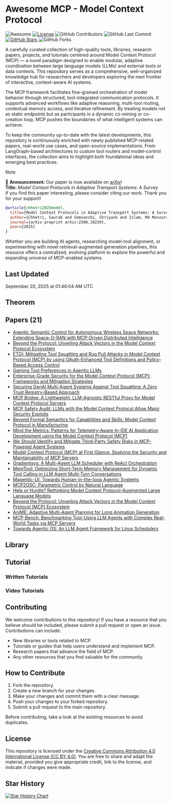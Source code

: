 # Awesome MCP - Model Context Protocol 

![Awesome](https://awesome.re/badge.svg)
[![License](https://img.shields.io/badge/license-MIT-blue.svg)](LICENSE)
![GitHub Contributors](https://img.shields.io/github/contributors/gauravfs-14/awesome-mcp.svg)
![GitHub Last Commit](https://img.shields.io/github/last-commit/gauravfs-14/awesome-mcp.svg)
[![GitHub Stars](https://img.shields.io/github/stars/gauravfs-14/awesome-mcp.svg?style=social)](https://github.com/gauravfs-14/awesome-mcp)
![GitHub Forks](https://img.shields.io/github/forks/gauravfs-14/awesome-mcp.svg)

A carefully curated collection of high-quality tools, libraries, research papers, projects, and tutorials centered around Model Context Protocol (MCP) — a novel paradigm designed to enable modular, adaptive coordination between large language models (LLMs) and external tools or data contexts. This repository serves as a comprehensive, well-organized knowledge hub for researchers and developers exploring the next frontier of interactive, context-aware AI systems.

The MCP framework facilitates fine-grained orchestration of model behavior through structured, tool-integrated communication protocols. It supports advanced workflows like adaptive reasoning, multi-tool routing, contextual memory access, and iterative refinement. By treating models not as static endpoints but as participants in a dynamic co-mining or co-creation loop, MCP pushes the boundaries of what intelligent systems can achieve.

To keep the community up-to-date with the latest developments, this repository is continuously enriched with newly published MCP-related papers, real-world use cases, and open-source implementations. From LangGraph-based architectures to custom tool routers and model-control interfaces, the collection aims to highlight both foundational ideas and emerging best practices.

> [!NOTE]
> 📢 **Announcement:** Our paper is now available on [arXiv](https://arxiv.org/abs/2508.19239)!  
> **Title:** *Model Context Protocols in Adaptive Transport Systems: A Survey*  
> If you find this paper interesting, please consider citing our work. Thank you for your support!

```bibtex
@article{chhetri2025model,
  title={Model Context Protocols in Adaptive Transport Systems: A Survey},
  author={Chhetri, Gaurab and Somvanshi, Shriyank and Islam, Md Monzurul and Brotee, Shamyo and Mimi, Mahmuda Sultana and Koirala, Dipti and Pandey, Biplov and Das, Subasish},
  journal={arXiv preprint arXiv:2508.19239},
  year={2025}
}
```

Whether you are building AI agents, researching model-tool alignment, or experimenting with novel retrieval-augmented generation pipelines, this resource offers a centralized, evolving platform to explore the powerful and expanding universe of MCP-enabled systems.

## Last Updated
September 20, 2025 at 01:46:04 AM UTC


## Theorem

## Papers (21)
- [Agentic Semantic Control for Autonomous Wireless Space Networks: Extending Space-O-RAN with MCP-Driven Distributed Intelligence](https://arxiv.org/abs/2506.10925)
- [Beyond the Protocol: Unveiling Attack Vectors in the Model Context Protocol Ecosystem](https://arxiv.org/abs/2506.02040)
- [ETDI: Mitigating Tool Squatting and Rug Pull Attacks in Model Context Protocol (MCP) by using OAuth-Enhanced Tool Definitions and Policy-Based Access Control](https://arxiv.org/abs/2506.01333)
- [Gaming Tool Preferences in Agentic LLMs](https://arxiv.org/abs/2505.18135)
- [Enterprise-Grade Security for the Model Context Protocol (MCP): Frameworks and Mitigation Strategies](https://arxiv.org/abs/2504.08623)
- [Securing GenAI Multi-Agent Systems Against Tool Squatting: A Zero Trust Registry-Based Approach](https://arxiv.org/abs/2504.19951)
- [MCP Bridge: A Lightweight, LLM-Agnostic RESTful Proxy for Model Context Protocol Servers](https://arxiv.org/abs/2504.08999)
- [MCP Safety Audit: LLMs with the Model Context Protocol Allow Major Security Exploits](https://arxiv.org/abs/2504.03767)
- [Beyond Formal Semantics for Capabilities and Skills: Model Context Protocol in Manufacturing](https://arxiv.org/abs/2506.11180)
- [Mind the Metrics: Patterns for Telemetry-Aware In-IDE AI Application Development using the Model Context Protocol (MCP)](https://arxiv.org/abs/2506.11019)
- [We Should Identify and Mitigate Third-Party Safety Risks in MCP-Powered Agent Systems](https://arxiv.org/abs/2506.13666)
- [Model Context Protocol (MCP) at First Glance: Studying the Security and Maintainability of MCP Servers](https://arxiv.org/abs/2506.13538)
- [Gradientsys: A Multi-Agent LLM Scheduler with ReAct Orchestration](https://arxiv.org/abs/2507.06520)
- [MemTool: Optimizing Short-Term Memory Management for Dynamic Tool Calling in LLM Agent Multi-Turn Conversations](https://arxiv.org/abs/2507.21428)
- [Magentic-UI: Towards Human-in-the-loop Agentic Systems](https://arxiv.org/abs/2507.22358)
- [MCP2OSC: Parametric Control by Natural Language](https://arxiv.org/abs/2508.10414)
- [Help or Hurdle? Rethinking Model Context Protocol-Augmented Large Language Models](https://arxiv.org/abs/2508.12566)
- [Beyond the Protocol: Unveiling Attack Vectors in the Model Context Protocol (MCP) Ecosystem](https://arxiv.org/abs/2506.02040)
- [AniME: Adaptive Multi-Agent Planning for Long Animation Generation](https://arxiv.org/abs/2508.18781)
- [MCP-Bench: Benchmarking Tool-Using LLM Agents with Complex Real-World Tasks via MCP Servers](https://arxiv.org/abs/2508.20453)
- [Towards Agentic OS: An LLM Agent Framework for Linux Schedulers](https://arxiv.org/abs/2509.01245)


## Library

## Tutorial

### Written Tutorials

### Video Tutorials

## Contributing

We welcome contributions to this repository! If you have a resource that you believe should be included, please submit a pull request or open an issue. Contributions can include:

- New libraries or tools related to MCP.
- Tutorials or guides that help users understand and implement MCP.
- Research papers that advance the field of MCP.
- Any other resources that you find valuable for the community

## How to Contribute

1. Fork the repository.
2. Create a new branch for your changes.
3. Make your changes and commit them with a clear message.
4. Push your changes to your forked repository.
5. Submit a pull request to the main repository.

Before contributing, take a look at the existing resources to avoid duplicates.

## License

This repository is licensed under the [Creative Commons Attribution 4.0 International License (CC BY 4.0)](LICENSE). You are free to share and adapt the material, provided you give appropriate credit, link to the license, and indicate if changes were made.

## Star History

[![Star History Chart](https://api.star-history.com/svg?repos=gauravfs-14/awesome-mcp)](https://star-history.com/#gauravfs-14/awesome-mcp&Date)
